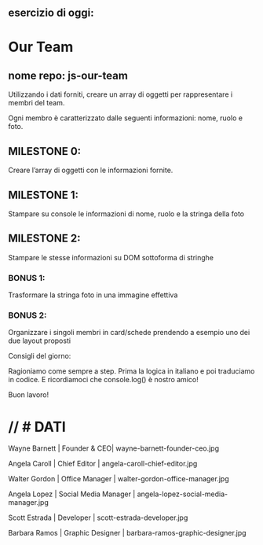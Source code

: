 ## esercizio di oggi: 
# Our Team

## nome repo: js-our-team

Utilizzando i dati forniti, creare un array di oggetti per rappresentare i membri del team.

Ogni membro è caratterizzato dalle seguenti informazioni: nome, ruolo e foto.

## MILESTONE 0:
Creare l’array di oggetti con le informazioni fornite.

## MILESTONE 1:
Stampare su console le informazioni di nome, ruolo e la stringa della foto
## MILESTONE 2:
Stampare le stesse informazioni su DOM sottoforma di stringhe

### BONUS 1:
Trasformare la stringa foto in una immagine effettiva

### BONUS 2:
Organizzare i singoli membri in card/schede prendendo a esempio uno dei due layout proposti


Consigli del giorno:

Ragioniamo come sempre a step.
Prima la logica in italiano e poi traduciamo in codice.
E ricordiamoci che console.log() è nostro amico!

Buon lavoro!


# // # DATI
Wayne Barnett |	Founder & CEO|
wayne-barnett-founder-ceo.jpg

Angela Caroll |	Chief Editor | 
angela-caroll-chief-editor.jpg

Walter Gordon |	Office Manager |	walter-gordon-office-manager.jpg

Angela Lopez  |	Social Media Manager |	angela-lopez-social-media-manager.jpg

Scott Estrada |	Developer            |	scott-estrada-developer.jpg

Barbara Ramos |	Graphic Designer     |	barbara-ramos-graphic-designer.jpg